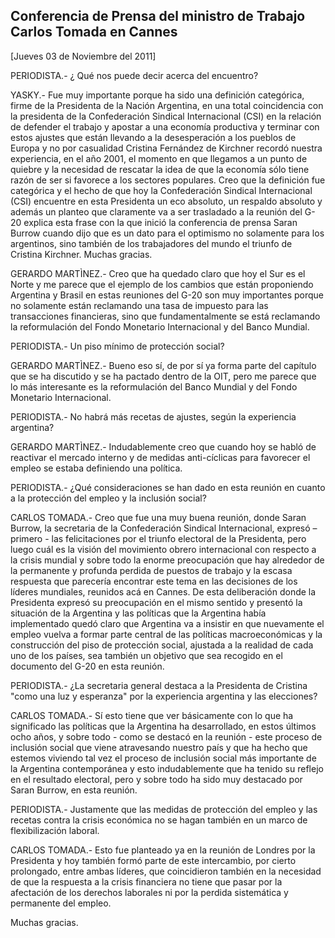 Conferencia de Prensa del ministro de Trabajo Carlos Tomada en Cannes
---------------------------------------------------------------------

[Jueves 03 de Noviembre del 2011]

PERIODISTA.- ¿ Qué nos puede decir acerca del encuentro?

YASKY.- Fue muy importante porque ha sido una definición categórica,
firme de la Presidenta de la Nación Argentina, en una total coincidencia
con la presidenta de la Confederación Sindical Internacional (CSI) en la
relación de defender el trabajo y apostar a una economía productiva y
terminar con estos ajustes que están llevando a la desesperación a los
pueblos de Europa y no por casualidad Cristina Fernández de Kirchner
recordó nuestra experiencia, en el año 2001, el momento en que llegamos
a un punto de quiebre y la necesidad de rescatar la idea de que la
economía sólo tiene razón de ser si favorece a los sectores populares.
Creo que la definición fue categórica y el hecho de que hoy la
Confederación Sindical Internacional (CSI) encuentre en esta Presidenta
un eco absoluto, un respaldo absoluto y además un planteo que claramente
va a ser trasladado a la reunión del G-20 explica esta frase con la que
inició la conferencia de prensa Saran Burrow cuando dijo que es un dato
para el optimismo no solamente para los argentinos, sino también de los
trabajadores del mundo el triunfo de Cristina Kirchner. Muchas gracias.

GERARDO MARTÌNEZ.- Creo que ha quedado claro que hoy el Sur es el Norte
y me parece que el ejemplo de los cambios que están proponiendo
Argentina y Brasil en estas reuniones del G-20 son muy importantes
porque no solamente están reclamando una tasa de impuesto para las
transacciones financieras, sino que fundamentalmente se está reclamando
la reformulación del Fondo Monetario Internacional y del Banco Mundial.

PERIODISTA.- Un piso mínimo de protección social?

GERARDO MARTÌNEZ.- Bueno eso sí, de por sí ya forma parte del capítulo
que se ha discutido y se ha pactado dentro de la OIT, pero me parece que
lo más interesante es la reformulación del Banco Mundial y del Fondo
Monetario Internacional.

PERIODISTA.- No habrá más recetas de ajustes, según la experiencia
argentina?

GERARDO MARTÌNEZ.- Indudablemente creo que cuando hoy se habló de
reactivar el mercado interno y de medidas anti-cíclicas para favorecer
el empleo se estaba definiendo una política.

PERIODISTA.- ¿Qué consideraciones se han dado en esta reunión en cuanto
a la protección del empleo y la inclusión social?

CARLOS TOMADA.- Creo que fue una muy buena reunión, donde Saran Burrow,
la secretaria de la Confederación Sindical Internacional, expresó –
primero - las felicitaciones por el triunfo electoral de la Presidenta,
pero luego cuál es la visión del movimiento obrero internacional con
respecto a la crisis mundial y sobre todo la enorme preocupación que hay
alrededor de la permanente y profunda perdida de puestos de trabajo y la
escasa respuesta que parecería encontrar este tema en las decisiones de
los líderes mundiales, reunidos acá en Cannes. De esta deliberación
donde la Presidenta expresó su preocupación en el mismo sentido y
presentó la situación de la Argentina y las políticas que la Argentina
había implementado quedó claro que Argentina va a insistir en que
nuevamente el empleo vuelva a formar parte central de las políticas
macroeconómicas y la construcción del piso de protección social,
ajustada a la realidad de cada uno de los países, sea también un
objetivo que sea recogido en el documento del G-20 en esta reunión.

PERIODISTA.- ¿La secretaria general destaca a la Presidenta de Cristina
"como una luz y esperanza" por la experiencia argentina y las
elecciones?

CARLOS TOMADA.- Sí esto tiene que ver básicamente con lo que ha
significado las políticas que la Argentina ha desarrollado, en estos
últimos ocho años, y sobre todo - como se destacó en la reunión - este
proceso de inclusión social que viene atravesando nuestro país y que ha
hecho que estemos viviendo tal vez el proceso de inclusión social más
importante de la Argentina contemporánea y esto indudablemente que ha
tenido su reflejo en el resultado electoral, pero y sobre todo ha sido
muy destacado por Saran Burrow, en esta reunión.

PERIODISTA.- Justamente que las medidas de protección del empleo y las
recetas contra la crisis económica no se hagan también en un marco de
flexibilización laboral.

CARLOS TOMADA.- Esto fue planteado ya en la reunión de Londres por la
Presidenta y hoy también formó parte de este intercambio, por cierto
prolongado, entre ambas líderes, que coincidieron también en la
necesidad de que la respuesta a la crisis financiera no tiene que pasar
por la afectación de los derechos laborales ni por la perdida
sistemática y permanente del empleo.

Muchas gracias.
